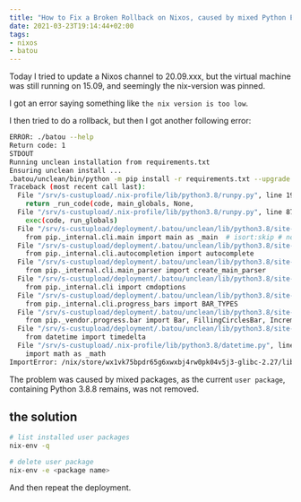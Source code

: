 ```yaml
---
title: "How to Fix a Broken Rollback on Nixos, caused by mixed Python Environments"
date: 2021-03-23T19:14:44+02:00
tags:
- nixos
- batou
---
```


Today I tried to update a Nixos channel to 20.09.xxx,
but the virtual machine was still running on 15.09, and seemingly the nix-version was pinned.

I got an error saying something like `the nix version is too low`.

I then tried to do a rollback, but then I got another following error:

```bash
ERROR: ./batou --help
Return code: 1
STDOUT
Running unclean installation from requirements.txt
Ensuring unclean install ...
.batou/unclean/bin/python -m pip install -r requirements.txt --upgrade returned with exit code 1
Traceback (most recent call last):
  File "/srv/s-custupload/.nix-profile/lib/python3.8/runpy.py", line 194, in _run_module_as_main
    return _run_code(code, main_globals, None,
  File "/srv/s-custupload/.nix-profile/lib/python3.8/runpy.py", line 87, in _run_code
    exec(code, run_globals)
  File "/srv/s-custupload/deployment/.batou/unclean/lib/python3.8/site-packages/pip/__main__.py", line 23, in <module>
    from pip._internal.cli.main import main as _main  # isort:skip # noqa
  File "/srv/s-custupload/deployment/.batou/unclean/lib/python3.8/site-packages/pip/_internal/cli/main.py", line 10, in <module>
    from pip._internal.cli.autocompletion import autocomplete
  File "/srv/s-custupload/deployment/.batou/unclean/lib/python3.8/site-packages/pip/_internal/cli/autocompletion.py", line 9, in <module>
    from pip._internal.cli.main_parser import create_main_parser
  File "/srv/s-custupload/deployment/.batou/unclean/lib/python3.8/site-packages/pip/_internal/cli/main_parser.py", line 7, in <module>
    from pip._internal.cli import cmdoptions
  File "/srv/s-custupload/deployment/.batou/unclean/lib/python3.8/site-packages/pip/_internal/cli/cmdoptions.py", line 25, in <module>
    from pip._internal.cli.progress_bars import BAR_TYPES
  File "/srv/s-custupload/deployment/.batou/unclean/lib/python3.8/site-packages/pip/_internal/cli/progress_bars.py", line 8, in <module>
    from pip._vendor.progress.bar import Bar, FillingCirclesBar, IncrementalBar
  File "/srv/s-custupload/deployment/.batou/unclean/lib/python3.8/site-packages/pip/_vendor/progress/__init__.py", line 18, in <module>
    from datetime import timedelta
  File "/srv/s-custupload/.nix-profile/lib/python3.8/datetime.py", line 8, in <module>
    import math as _math
ImportError: /nix/store/wx1vk75bpdr65g6xwxbj4rw0pk04v5j3-glibc-2.27/lib/libm.so.6: version `GLIBC_2.29' not found (required by /srv/s-custupload/.nix-profile/lib/python3.8/lib-dynload/math.cpython-38-x86_64-linux-gnu.so)
```

The problem was caused by mixed packages,
as the current `user package`,
containing Python 3.8.8 remains,
was not removed.

## the solution

```bash
# list installed user packages
nix-env -q

# delete user package
nix-env -e <package name>
```

And then repeat the deployment.
